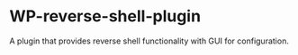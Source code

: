 # WP-reverse-shell-plugin
 A plugin that provides reverse shell functionality with GUI for configuration.
